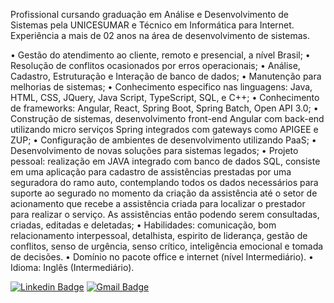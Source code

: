 Profissional cursando graduação em Análise e Desenvolvimento de Sistemas pela UNICESUMAR e Técnico em Informática para Internet. Experiência a mais de 02 anos na área de desenvolvimento de sistemas.

• Gestão do atendimento ao cliente, remoto e presencial, a nível Brasil;
• Resolução de conflitos ocasionados por erros operacionais;
• Análise, Cadastro, Estruturação e Interação de banco de dados;
• Manutenção para melhorias de sistemas;
• Conhecimento especifico nas linguagens: Java, HTML, CSS, JQuery, Java Script, TypeScript, SQL, e C++;
• Conhecimento de frameworks: Angular, React, Spring Boot, Spring Batch, Open API 3.0;
• Construção de sistemas, desenvolvimento front-end Angular com back-end utilizando micro serviços Spring integrados com gateways como APIGEE e ZUP;
• Configuração de ambientes de desenvolvimento utilizando PaaS;
• Desenvolvimento de novas soluções para sistemas legados;
• Projeto pessoal: realização em JAVA integrado com banco de dados SQL, consiste em uma aplicação para cadastro de assistências prestadas por uma seguradora do ramo auto, contemplando todos os dados necessários para suporte ao segurado no momento da criação da assistência até o setor de acionamento que recebe a assistência criada para localizar o prestador para realizar o serviço. As assistências então podendo serem consultadas, criadas, editadas e deletadas;
• Habilidades: comunicação, bom relacionamento interpessoal, detalhista, espirito de liderança, gestão de conflitos, senso de urgência, senso crítico, inteligência emocional e tomada de decisões.
• Domínio no pacote office e internet (nível Intermediário).
• Idioma: Inglês (Intermediário).

[![Linkedin Badge](https://img.shields.io/badge/-Juan%20Oioli-6633cc?style=flat-square&logo=Linkedin&logoColor=white&link=https://www.linkedin.com/in/jjuanferreira/)](https://www.linkedin.com/in/jjuanferreira/) 
[![Gmail Badge](https://img.shields.io/badge/-fe.juan@gmail.com-6633cc?style=flat-square&logo=Gmail&logoColor=white&link=mailto:fe.juan@gmail.com)](mailto:fe.juan@gmail.com)
<!--
**fejuan/fejuan** is a ✨ _special_ ✨ repository because its `README.md` (this file) appears on your GitHub profile.

Here are some ideas to get you started:

- 🔭 I’m currently working on ...
- 🌱 I’m currently learning ...
- 👯 I’m looking to collaborate on ...
- 🤔 I’m looking for help with ...
- 💬 Ask me about ...
- 📫 How to reach me: ...
- 😄 Pronouns: ...
- ⚡ Fun fact: ...
-->
